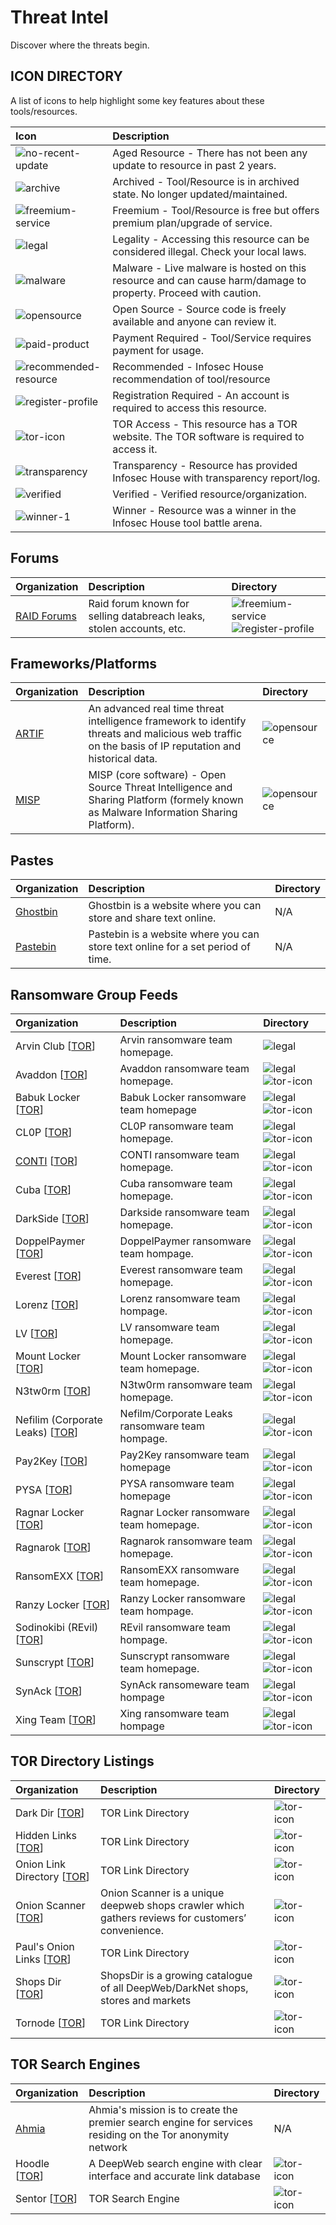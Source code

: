 # Threat Intel

Discover where the threats begin.

## ICON DIRECTORY

A list of icons to help highlight some key features about these tools/resources.

| Icon | Description |
| :--- | :--- |
| ![no-recent-update](https://raw.githubusercontent.com/InfosecHouse/InfosecHouse/main/icons/no-recent-update.png) | Aged Resource - There has not been any update to resource in past 2 years. |
| ![archive](https://raw.githubusercontent.com/InfosecHouse/InfosecHouse/main/icons/archive.png) | Archived - Tool/Resource is in archived state. No longer updated/maintained. |
| ![freemium-service](https://raw.githubusercontent.com/InfosecHouse/InfosecHouse/main/icons/freemium-service.png) | Freemium - Tool/Resource is free but offers premium plan/upgrade of service. |
| ![legal](https://raw.githubusercontent.com/InfosecHouse/InfosecHouse/main/icons/legal.png) | Legality - Accessing this resource can be considered illegal. Check your local laws. |
| ![malware](https://raw.githubusercontent.com/InfosecHouse/InfosecHouse/main/icons/malware.png) | Malware - Live malware is hosted on this resource and can cause harm/damage to property. Proceed with caution. |
| ![opensource](https://raw.githubusercontent.com/InfosecHouse/InfosecHouse/main/icons/opensource.png) | Open Source - Source code is freely available and anyone can review it. |
| ![paid-product](https://raw.githubusercontent.com/InfosecHouse/InfosecHouse/main/icons/paid-product.png) | Payment Required - Tool/Service requires payment for usage. |
| ![recommended-resource](https://raw.githubusercontent.com/InfosecHouse/InfosecHouse/main/icons/recommended-resource.png) | Recommended - Infosec House recommendation of tool/resource |
| ![register-profile](https://raw.githubusercontent.com/InfosecHouse/InfosecHouse/main/icons/register-profile.png) | Registration Required - An account is required to access this resource. |
| ![tor-icon](https://raw.githubusercontent.com/InfosecHouse/InfosecHouse/main/icons/tor-icon.png) | TOR Access - This resource has a TOR website. The TOR software is required to access it. |
| ![transparency](https://raw.githubusercontent.com/InfosecHouse/InfosecHouse/main/icons/transparency.png) | Transparency - Resource has provided Infosec House with transparency report/log. |
| ![verified](https://raw.githubusercontent.com/InfosecHouse/InfosecHouse/main/icons/verified.png) | Verified - Verified resource/organization. |
| ![winner-1](https://raw.githubusercontent.com/InfosecHouse/InfosecHouse/main/icons/winner.png) | Winner - Resource was a winner in the Infosec House tool battle arena. |

## Forums

| Organization | Description | Directory |
| :--- | :--- | :--- |
| [RAID Forums](https://raidforums.com/Forum-Leaks-Market) | Raid forum known for selling databreach leaks, stolen accounts, etc. | ![freemium-service](https://raw.githubusercontent.com/InfosecHouse/InfosecHouse/main/icons/freemium-service.png) ![register-profile](https://raw.githubusercontent.com/InfosecHouse/InfosecHouse/main/icons/register-profile.png) |

## Frameworks/Platforms

| Organization | Description | Directory |
| :--- | :--- | :--- |
| [ARTIF](https://github.com/CRED-CLUB/ARTIF) | An advanced real time threat intelligence framework to identify threats and malicious web traffic on the basis of IP reputation and historical data. | ![opensource](https://raw.githubusercontent.com/InfosecHouse/InfosecHouse/main/icons/opensource.png) |
| [MISP](https://github.com/MISP/MISP) | MISP \(core software\) - Open Source Threat Intelligence and Sharing Platform \(formely known as Malware Information Sharing Platform\). | ![opensource](https://raw.githubusercontent.com/InfosecHouse/InfosecHouse/main/icons/opensource.png) |

## Pastes

| Organization | Description | Directory |
| :--- | :--- | :--- |
| [Ghostbin](https://ghostbin.com/) | Ghostbin is a website where you can store and share text online. | N/A |
| [Pastebin](https://pastebin.com/) | Pastebin is a website where you can store text online for a set period of time. | N/A |

## Ransomware Group Feeds

| Organization | Description | Directory |
| :--- | :--- | :--- |
| Arvin Club \[[TOR](http://3kp6j22pz3zkv76yutctosa6djpj4yib2icvdqxucdaxxedumhqicpad.onion/)\] | Arvin ransomware team homepage. | ![legal](https://raw.githubusercontent.com/InfosecHouse/InfosecHouse/main/icons/legal.png) |
| Avaddon \[[TOR](http://avaddongun7rngel.onion)\] | Avaddon ransomware team homepage. | ![legal](https://raw.githubusercontent.com/InfosecHouse/InfosecHouse/main/icons/legal.png) ![tor-icon](https://raw.githubusercontent.com/InfosecHouse/InfosecHouse/main/icons/tor-icon.png) |
| Babuk Locker \[[TOR](http://wavbeudogz6byhnardd2lkp2jafims3j7tj6k6qnywchn2csngvtffqd.onion/)\] | Babuk Locker ransomware team homepage | ![legal](https://raw.githubusercontent.com/InfosecHouse/InfosecHouse/main/icons/legal.png) ![tor-icon](https://raw.githubusercontent.com/InfosecHouse/InfosecHouse/main/icons/tor-icon.png) |
| CL0P \[[TOR](http://ekbgzchl6x2ias37.onion/)\] | CL0P ransomware team homepage. | ![legal](https://raw.githubusercontent.com/InfosecHouse/InfosecHouse/main/icons/legal.png) ![tor-icon](https://raw.githubusercontent.com/InfosecHouse/InfosecHouse/main/icons/tor-icon.png) |
| [CONTI](https://continews.icu/) \[[TOR](http://continewsnv5otx5kaoje7krkto2qbu3gtqef22mnr7eaxw3y6ncz3ad.onion)\] | CONTI ransomware team homepage. | ![legal](https://raw.githubusercontent.com/InfosecHouse/InfosecHouse/main/icons/legal.png) ![tor-icon](https://raw.githubusercontent.com/InfosecHouse/InfosecHouse/main/icons/tor-icon.png) |
| Cuba \[[TOR](http://cuba4mp6ximo2zlo.onion/)\] | Cuba ransomware team homepage. | ![legal](https://raw.githubusercontent.com/InfosecHouse/InfosecHouse/main/icons/legal.png) ![tor-icon](https://raw.githubusercontent.com/InfosecHouse/InfosecHouse/main/icons/tor-icon.png) |
| DarkSide \[[TOR](http://darksidc3iux462n6yunevoag52ntvwp6wulaz3zirkmh4cnz6hhj7id.onion/)\] | Darkside ransomware team homepage. | ![legal](https://raw.githubusercontent.com/InfosecHouse/InfosecHouse/main/icons/legal.png) ![tor-icon](https://raw.githubusercontent.com/InfosecHouse/InfosecHouse/main/icons/tor-icon.png) |
| DoppelPaymer \[[TOR](http://hpoo4dosa3x4ognfxpqcrjwnsigvslm7kv6hvmhh2yqczaxy3j6qnwad.onion/)\] | DoppelPaymer ransomware team hompage. | ![legal](https://raw.githubusercontent.com/InfosecHouse/InfosecHouse/main/icons/legal.png) ![tor-icon](https://raw.githubusercontent.com/InfosecHouse/InfosecHouse/main/icons/tor-icon.png) |
| Everest \[[TOR](http://ransomocmou6mnbquqz44ewosbkjk3o5qjsl3orawojexfook2j7esad.onion/)\] | Everest ransomware team homepage. | ![legal](https://raw.githubusercontent.com/InfosecHouse/InfosecHouse/main/icons/legal.png) ![tor-icon](https://raw.githubusercontent.com/InfosecHouse/InfosecHouse/main/icons/tor-icon.png) |
| Lorenz \[[TOR](http://lorenzmlwpzgxq736jzseuterytjueszsvznuibanxomlpkyxk6ksoyd.onion/)\] | Lorenz ransomware team hompage. | ![legal](https://raw.githubusercontent.com/InfosecHouse/InfosecHouse/main/icons/legal.png) ![tor-icon](https://raw.githubusercontent.com/InfosecHouse/InfosecHouse/main/icons/tor-icon.png) |
| LV \[[TOR](http://rbvuetuneohce3ouxjlbxtimyyxokb4btncxjbo44fbgxqy7tskinwad.onion/)\] | LV ransomware team homepage. | ![legal](https://raw.githubusercontent.com/InfosecHouse/InfosecHouse/main/icons/legal.png) ![tor-icon](https://raw.githubusercontent.com/InfosecHouse/InfosecHouse/main/icons/tor-icon.png) |
| Mount Locker \[[TOR](http://mountnewsokhwilx.onion)\] | Mount Locker ransomware team homepage. | ![legal](https://raw.githubusercontent.com/InfosecHouse/InfosecHouse/main/icons/legal.png) ![tor-icon](https://raw.githubusercontent.com/InfosecHouse/InfosecHouse/main/icons/tor-icon.png) |
| N3tw0rm \[[TOR](http://n3twormruynhn3oetmxvasum2miix2jgg56xskdoyihra4wthvlgyeyd.onion/)\] | N3tw0rm ransomware team homepage. | ![legal](https://raw.githubusercontent.com/InfosecHouse/InfosecHouse/main/icons/legal.png) ![tor-icon](https://raw.githubusercontent.com/InfosecHouse/InfosecHouse/main/icons/tor-icon.png) |
| Nefilim \(Corporate Leaks\) \[[TOR](http://edteebo2w2bvwewbjb5wgwxksuwqutbg3lk34ln7jpf3obhy4cvkbuqd.onion/)\] | Nefilm/Corporate Leaks ransomware team hompage. | ![legal](https://raw.githubusercontent.com/InfosecHouse/InfosecHouse/main/icons/legal.png) ![tor-icon](https://raw.githubusercontent.com/InfosecHouse/InfosecHouse/main/icons/tor-icon.png) |
| Pay2Key \[[TOR](http://pay2key2zkg7arp3kv3cuugdaqwuesifnbofun4j6yjdw5ry7zw2asid.onion/)\] | Pay2Key ransomware team homepage | ![legal](https://raw.githubusercontent.com/InfosecHouse/InfosecHouse/main/icons/legal.png) ![tor-icon](https://raw.githubusercontent.com/InfosecHouse/InfosecHouse/main/icons/tor-icon.png) |
| PYSA \[[TOR](http://pysa2bitc5ldeyfak4seeruqymqs4sj5wt5qkcq7aoyg4h2acqieywad.onion/)\] | PYSA ransomware team homepage | ![legal](https://raw.githubusercontent.com/InfosecHouse/InfosecHouse/main/icons/legal.png) ![tor-icon](https://raw.githubusercontent.com/InfosecHouse/InfosecHouse/main/icons/tor-icon.png) |
| Ragnar Locker \[[TOR](http://p6o7m73ujalhgkiv.onion/)\] | Ragnar Locker ransomware team homepage. | ![legal](https://raw.githubusercontent.com/InfosecHouse/InfosecHouse/main/icons/legal.png) ![tor-icon](https://raw.githubusercontent.com/InfosecHouse/InfosecHouse/main/icons/tor-icon.png) |
| Ragnarok \[[TOR](http://wobpitin77vdsdiswr43duntv6eqw4rvphedutpaxycjdie6gg3binad.onion/)\] | Ragnarok ransomware team homepage. | ![legal](https://raw.githubusercontent.com/InfosecHouse/InfosecHouse/main/icons/legal.png) ![tor-icon](https://raw.githubusercontent.com/InfosecHouse/InfosecHouse/main/icons/tor-icon.png) |
| RansomEXX \[[TOR](http://rnsm777cdsjrsdlbs4v5qoeppu3px6sb2igmh53jzrx7ipcrbjz5b2ad.onion/)\] | RansomEXX ransomware team homepage. | ![legal](https://raw.githubusercontent.com/InfosecHouse/InfosecHouse/main/icons/legal.png) ![tor-icon](https://raw.githubusercontent.com/InfosecHouse/InfosecHouse/main/icons/tor-icon.png) |
| Ranzy Locker \[[TOR](http://37rckgo66iydpvgpwve7b2el5q2zhjw4tv4lmyewufnpx4lhkekxkoqd.onion/)\] | Ranzy Locker ransomware team hompage. | ![legal](https://raw.githubusercontent.com/InfosecHouse/InfosecHouse/main/icons/legal.png) ![tor-icon](https://raw.githubusercontent.com/InfosecHouse/InfosecHouse/main/icons/tor-icon.png) |
| Sodinokibi \(REvil\) \[[TOR](http://dnpscnbaix6nkwvystl3yxglz7nteicqrou3t75tpcc5532cztc46qyd.onion)\] | REvil ransomware team hompage. | ![legal](https://raw.githubusercontent.com/InfosecHouse/InfosecHouse/main/icons/legal.png) ![tor-icon](https://raw.githubusercontent.com/InfosecHouse/InfosecHouse/main/icons/tor-icon.png) |
| Sunscrypt \[[TOR](http://nbzzb6sa6xuura2z.onion/)\] | Sunscrypt ransomware team homepage. | ![legal](https://raw.githubusercontent.com/InfosecHouse/InfosecHouse/main/icons/legal.png) ![tor-icon](https://raw.githubusercontent.com/InfosecHouse/InfosecHouse/main/icons/tor-icon.png) |
| SynAck \[[TOR](http://xqkz2rmrqkeqf6sjbrb47jfwnqxcd4o2zvaxxzrpbh2piknms37rw2ad.onion/index.html)\] | SynAck ransomeware team hompage | ![legal](https://raw.githubusercontent.com/InfosecHouse/InfosecHouse/main/icons/legal.png) ![tor-icon](https://raw.githubusercontent.com/InfosecHouse/InfosecHouse/main/icons/tor-icon.png) |
| Xing Team \[[TOR](http://xingnewj6m4qytljhfwemngm7r7rogrindbq7wrfeepejgxc3bwci7qd.onion/)\] | Xing ransomware team hompage | ![legal](https://raw.githubusercontent.com/InfosecHouse/InfosecHouse/main/icons/legal.png) ![tor-icon](https://raw.githubusercontent.com/InfosecHouse/InfosecHouse/main/icons/tor-icon.png) |

## TOR Directory Listings

| Organization | Description | Directory |
| :--- | :--- | :--- |
| Dark Dir \[[TOR](http://l7vh56hxm3t4tzy75nxzducszppgi45fyx2wy6chujxb2rhy7o5r62ad.onion)\] | TOR Link Directory | ![tor-icon](https://raw.githubusercontent.com/InfosecHouse/InfosecHouse/main/icons/tor-icon.png) |
| Hidden Links \[[TOR](http://wclekwrf2aclunlmuikf2bopusjfv66jlhwtgbiycy5nw524r6ngioid.onion/)\] | TOR Link Directory | ![tor-icon](https://raw.githubusercontent.com/InfosecHouse/InfosecHouse/main/icons/tor-icon.png) |
| Onion Link Directory \[[TOR](http://torlinkszegvxqb6.onion/)\] | TOR Link Directory | ![tor-icon](https://raw.githubusercontent.com/InfosecHouse/InfosecHouse/main/icons/tor-icon.png) |
| Onion Scanner \[[TOR](http://4r4zaei5qa7qq5ha.onion/)\] | Onion Scanner is a unique deepweb shops crawler which gathers reviews for customers’ convenience. | ![tor-icon](https://raw.githubusercontent.com/InfosecHouse/InfosecHouse/main/icons/tor-icon.png) |
| Paul's Onion Links \[[TOR](http://paullzqj3ntil7vyar3gxeks7bz5haiteeehz5vdk5fadvtto7q7liid.onion/)\] | TOR Link Directory | ![tor-icon](https://raw.githubusercontent.com/InfosecHouse/InfosecHouse/main/icons/tor-icon.png) |
| Shops Dir \[[TOR](http://vxmua4uvg7vp5ssnvx5gexrr2nxso3wwvjwagdub67vcombj4kf4i4qd.onion/)\] | ShopsDir is a growing catalogue of all DeepWeb/DarkNet shops, stores and markets | ![tor-icon](https://raw.githubusercontent.com/InfosecHouse/InfosecHouse/main/icons/tor-icon.png) |
| Tornode \[[TOR](http://e6wzjohnxejirqa2sgridvymv2jxhrqdfuyxvoxp3xpqh7kr4kbwpwad.onion/)\] | TOR Link Directory | ![tor-icon](https://raw.githubusercontent.com/InfosecHouse/InfosecHouse/main/icons/tor-icon.png) |

## TOR Search Engines

| Organization | Description | Directory |
| :--- | :--- | :--- |
| [Ahmia](https://ahmia.fi/) | Ahmia's mission is to create the premier search engine for services residing on the Tor anonymity network | N/A |
| Hoodle \[[TOR](http://nr2dvqdot7yw6b5poyjb7tzot7fjrrweb2fhugvytbbio7ijkrvicuid.onion)\] | A DeepWeb search engine with clear interface and accurate link database | ![tor-icon](https://raw.githubusercontent.com/InfosecHouse/InfosecHouse/main/icons/tor-icon.png) |
| Sentor \[[TOR](http://e27slbec2ykiyo26gfuovaehuzsydffbit5nlxid53kigw3pvz6uosqd.onion/index.php)\] | TOR Search Engine | ![tor-icon](https://raw.githubusercontent.com/InfosecHouse/InfosecHouse/main/icons/tor-icon.png) |

